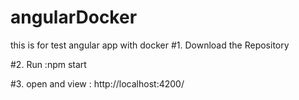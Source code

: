 # angularDocker
this is for test angular app with docker
#1. Download the Repository


#2. Run :npm start


#3. open and view : http://localhost:4200/


